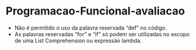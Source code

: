 # Programacao-Funcional-avaliacao

 - Não é permitido o uso da palavra reservada “def” no código.
 - As palavras reservadas “for” e “if” só podem ser utilizadas no
 escopo de uma List Comprehension ou expressão lambda.
